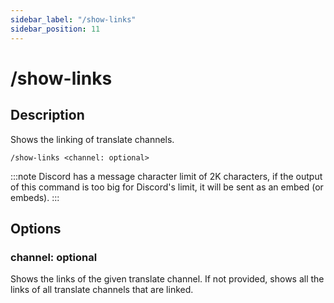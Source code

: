 ```yaml
---
sidebar_label: "/show-links"
sidebar_position: 11
---
```


# /show-links

## Description

Shows the linking of translate channels.

```command
/show-links <channel: optional>
```

:::note
Discord has a message character limit of 2K characters, if the output of this command is too big for Discord's limit, it will be sent as an embed (or embeds).
:::

## Options

### channel: optional

Shows the links of the given translate channel. If not provided, shows all the links of all translate channels that are linked.
